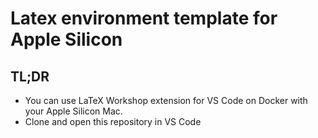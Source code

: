 # Latex environment template for Apple Silicon

## TL;DR
- You can use LaTeX Workshop extension for VS Code on Docker with your Apple Silicon Mac.
- Clone and open this repository in VS Code
